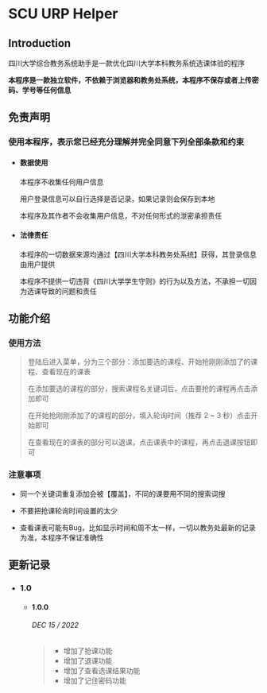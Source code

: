 # SCU URP Helper

## Introduction

四川大学综合教务系统助手是一款优化四川大学本科教务系统选课体验的程序

**本程序是一款独立软件，不依赖于浏览器和教务处系统，本程序不保存或者上传密码、学号等任何信息**

## 免责声明

### 使用本程序，表示您已经充分理解并完全同意下列全部条款和约束

- #### 数据使用

  本程序不收集任何用户信息

  用户登录信息可以自行选择是否记录，如果记录则会保存到本地
  
  本程序及其作者不会收集用户信息，不对任何形式的泄密承担责任

- #### 法律责任

  本程序的一切数据来源均通过【四川大学本科教务处系统】获得，其登录信息由用户提供

  本程序不提供一切违背《四川大学学生守则》的行为以及方法，不承担一切因为选课导致的问题和责任

## 功能介绍
### 使用方法

> 登陆后进入菜单，分为三个部分：添加要选的课程、开始抢刚刚添加了的课程、查看现在的课表
> 
> 在添加要选的课程的部分，搜索课程名关键词后，点击要抢的课程再点击添加即可
>
> 在开始抢刚刚添加了的课程的部分，填入轮询时间（推荐 2 ~ 3 秒）点击开始即可
>
> 在查看现在的课表的部分可以退课，点击课表中的课程，再点击退课按钮即可


### 注意事项

  - 同一个关键词重复添加会被【覆盖】，不同的课要用不同的搜索词搜

  - 不要把抢课轮询时间设置的太少

  - 查看课表可能有Bug，比如显示时间和周不太一样，一切以教务处最新的记录为准，本程序不保证准确性

## 更新记录

- ### 1.0

  - #### 1.0.0

    ###### DEC 15 / 2022

    > - 增加了抢课功能
    > - 增加了退课功能
    > - 增加了查看选课结果功能
    > - 增加了记住密码功能